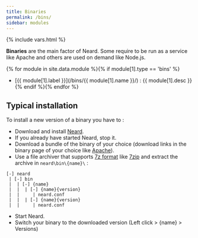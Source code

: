 ```yaml
---
title: Binaries
permalink: /bins/
sidebar: modules
---
```

{% include vars.html %}

**Binaries** are the main factor of Neard. Some require to be run as a service like Apache and others are used on demand like Node.js.

{% for module in site.data.module %}{% if module[1].type == 'bins' %}
* [{{ module[1].label }}](/bins/{{ module[1].name }}/) : {{ module[1].desc }}{% endif %}{% endfor %}

## Typical installation

To install a new version of a binary you have to :

* Download and install [Neard](/doc/get-started).
* If you already have started Neard, stop it.
* Download a bundle of the binary of your choice (download links in the binary page of your choice like [Apache](/bins/apache/)).
* Use a file archiver that supports [7z format](http://www.7-zip.org/7z.html) like [7zip](http://www.7-zip.org/) and extract the archive in `neard\bin\{name}\` :

```text
[-] neard
 | [-] bin
 |  | [-] {name}
 |  |  | [-] {name}{version}
 |  |     | neard.conf
 |  |  | [-] {name}{version}
 |  |     | neard.conf
```

* Start Neard.
* Switch your binary to the downloaded version (Left click > {name} > Versions)
